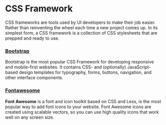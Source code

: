 # CSS Framework

CSS frameworks are tools used by UI developers to make their job easier. Rather than reinventing the wheel each time a new project comes up. In its simplest form, a CSS framework is a collection of CSS stylesheets that are prepped and ready to use.

### [Bootstrap](https://getbootstrap.com/)

 Bootstrap is the most popular CSS Framework for developing responsive and mobile-first websites.  It contains CSS- and \(optionally\) JavaScript-based design templates for typography, forms, buttons, navigation, and other interface components.

### [Fontawesome](https://fontawesome.com/)

 **Font Awesome** is a font and icon toolkit based on CSS and Less, is the most popular way to add font icons to your website. Font Awesome icons are created using scalable vectors, so you can use high quality icons that work well on any screen size.

